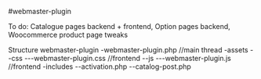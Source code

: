 #webmaster-plugin

To do:
Catalogue pages backend + frontend,
Option pages backend,
Woocommerce product page tweaks

Structure
webmaster-plugin
-webmaster-plugin.php //main thread
-assets
--css
---webmaster-plugin.css //frontend
--js
---webmaster-plugin.js //frontend
-includes
--activation.php
--catalog-post.php